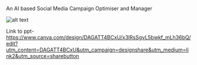 An AI based Social Media Campaign Optimiser and Manager 

![alt text](image.png)


Link to ppt-https://www.canva.com/design/DAGATT4BCxU/x3lRsSgvL5bwkf_mLh36bQ/edit?utm_content=DAGATT4BCxU&utm_campaign=designshare&utm_medium=link2&utm_source=sharebutton